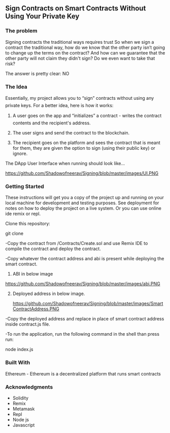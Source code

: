## Sign Contracts on Smart Contracts Without Using Your Private Key

### The problem

Signing contracts the traditional ways requires trust
So when we sign a contract the traditional way, how do we know that the other party isn’t going to change up the terms on the contract? And how can we guarantee that the other party will not claim they didn't sign? Do we even want to take that risk?

The answer is pretty clear: NO


### The Idea

Essentially, my project allows you to “sign” contracts without using any private keys. For a better idea, here is how it works:

1. A user goes on the app and “initializes” a contract - writes the contract contents and the recipient's address.

2. The user signs and send the contract to the blockchain.
   
3. The recipient goes on the platform and sees the contract that is meant for them, they are given the option to sign (using their public key) or ignore.


The DApp User Interface when running should look like...

 https://github.com/Shadowofneerav/Signing/blob/master/images/UI.PNG

 

### Getting Started

These instructions will get you a copy of the project up and running on your local machine for development and testing purposes. See deployment for notes on how to deploy the project on a live system. Or you can use online ide remix or repl.


Clone this repository:

git clone

-Copy the contract from /Contracts/Create.sol and use Remix IDE to compile the contract and deploy the contract.

-Copy whatever the contract address and abi is present while deploying the smart contract.

1) ABI in below image
 
  https://github.com/Shadowofneerav/Signing/blob/master/images/abi.PNG


2) Deployed address in below image.
 
   https://github.com/Shadowofneerav/Signing/blob/master/images/SmartContractAddress.PNG

-Copy the deployed address and replace in place of smart contract address inside contract.js file.

-To run the application, run the following command in the shell than press run:

node index.js

### Built With 

Ethereum - Ethereum is a decentralized platform that runs smart contracts

### Acknowledgments

*	Solidity
*	Remix
*	Metamask
*	Repl
*	Node js
*	Javascript
